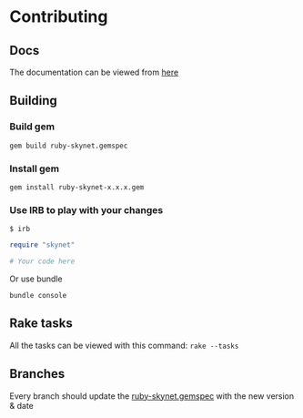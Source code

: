 # Contributing

## Docs

The documentation can be viewed from [here](https://beyarz.github.io/ruby-skynet/)

## Building

### Build gem

`gem build ruby-skynet.gemspec`

### Install gem

`gem install ruby-skynet-x.x.x.gem`

### Use IRB to play with your changes

`$ irb`

```ruby
require "skynet"

# Your code here
```
Or use bundle

`bundle console`

## Rake tasks

All the tasks can be viewed with this command:
`rake --tasks`

## Branches

Every branch should update the [ruby-skynet.gemspec](ruby-skynet.gemspec) with the new version & date
